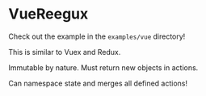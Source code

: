 # VueReegux

Check out the example in the `examples/vue` directory!

This is similar to Vuex and Redux.

Immutable by nature. Must return new objects in actions.

Can namespace state and merges all defined actions!